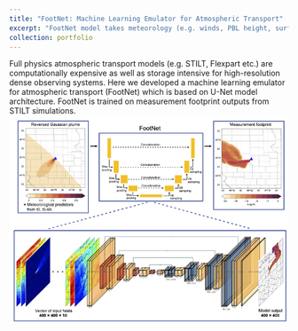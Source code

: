 ```yaml
---
title: "FootNet: Machine Learning Emulator for Atmospheric Transport"
excerpt: "FootNet model takes meteorology (e.g. winds, PBL height, surface pressure, Gaussian plume etc.) to compute source-receptor relationship (measurement footprint) for an observation. This is an important component of GHG flux inversion.<br/><img src='/images/footnet_unet.png'>"
collection: portfolio
---
```


Full physics atmospheric transport models (e.g. STILT, Flexpart etc.) are computationally expensive as well as storage intensive for high-resolution dense observing systems. Here we developed a machine learning emulator for atmospheric transport (FootNet) which is based on U-Net model architecture. FootNet is trained on measurement footprint outputs from STILT simulations. <br/><img src='/images/footnet_unet.png'>
